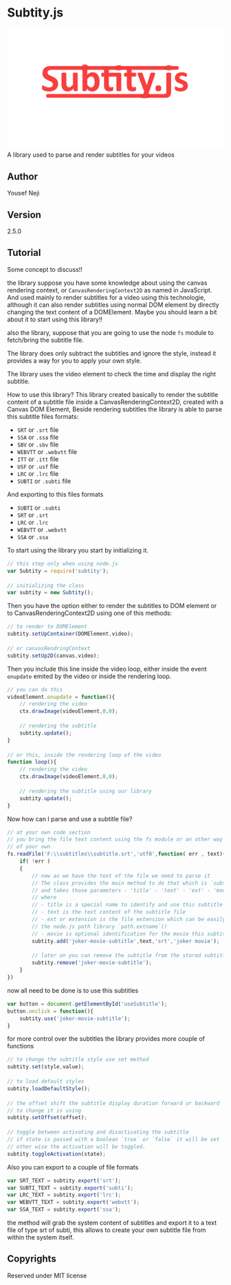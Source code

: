 # Subtity.js
![Logo](src/assets/subtity-.png)
A library used to parse and render subtitles for your videos

## Author 
Yousef Neji

## Version
2.5.0


## Tutorial
Some concept to discuss!!

the library suppose you have some knowledge about using the canvas rendering context, or `CanvasRenderingContext2D` as named in JavaScript. And used mainly to render subtitles for a video using this technologie, although it can also render subtitles using normal DOM element by directly changing the text content of a DOMElement.
Maybe you should learn a bit about it to start using this library!!

also the library, suppose that you are going to use the node `fs` module to fetch/bring the subtitle file.

The library does only subtract the subtitles and ignore the style, instead it provides a way for you to apply your own style.

The library uses the video element to check the time and display the right subtitle.

How to use this library?
This library created basically to render the subtitle content of a subtitle file inside a CanvasRenderingContext2D, created with a Canvas DOM Element,
Beside rendering subtitles the library is able to parse this subtitle files formats:
 - `SRT` or `.srt` file
 - `SSA` or `.ssa` file
 - `SBV` or `.sbv` file
 - `WEBVTT` or `.webvtt` file
 - `ITT` or `.itt` file
 - `USF` or `.usf` file
 - `LRC` or `.lrc` file
 - `SUBTI` or `.subti` file

 And exporting to this files formats
  - `SUBTI` or `.subti` 
  - `SRT` or `.srt` 
  - `LRC` or `.lrc` 
  - `WEBVTT` or `.webvtt` 
  - `SSA` or `.ssa` 

To start using the library you start by initializing it.
```JavaScript
// this step only when using node.js
var Subtity = require('subtity');

// initializing the class
var subtity = new Subtity();
```

Then you have the option either to render the subtitles to DOM element or to CanvasRenderingContext2D using one of this methods:
```JavaScript
// to render to DOMElement
subtity.setUpContainer(DOMElement,video);

// or canvasRendringContext
subtity.setUp2D(canvas,video);
```

Then you include this line inside the video loop, either inside the event `onupdate` emited by the video or inside the rendering loop.
```JavaScript
// you can do this
videoElement.onupdate = function(){
    // rendering the video
    ctx.drawImage(videoElement,0,0);

    // rendering the subtitle
    subtity.update();
}

// or this, inside the rendering loop of the video
function loop(){
    // rendering the video
    ctx.drawImage(videoElement,0,0);

    // rendering the subtitle using our library
    subtity.update();
}
```

Now how can I parse and use a subtitle file?
```JavaScript
// at your own code section
// you bring the file text content using the fs module or an other way 
// of your own
fs.readFile('F:\\subtitles\\subtitle.srt','utf8',function( err , text){
    if( !err )
    {
        // now as we have the text of the file we need to parse it
        // The class provides the main method to do that which is `subtity.add`
        // and takes those parameters - 'title' - 'text' - 'ext' - 'movie'
        // where 
        // - title is a special name to identify and use this subtitle later
        // - text is the text content of the subtitle file
        // - ext or extension is the file extension which can be easily subtracted from the path using
        // the node.js path library `path.extname`()
        // - movie is optional identification for the movie this subtitle is belongs to. optional
        subtity.add('joker-movie-subtitle',text,'srt','joker movie');

        // later on you can remove the subtitle from the stored subtitle list
        subtity.remove('joker-movie-subtitle');
    }
})
```
now all need to be done is to use this subtitles
```JavaScript
var button = document.getElementById('useSubtitle');
button.onclick = function(){
    subtity.use('joker-movie-subtitle');
}
```
for more control over the subtitles the library provides more couple of functions
```JavaScript
// to change the subtitle style use set method
subtity.set(style,value);

// to load default styles
subtity.loadDefaultStyle();

// the offset shift the subtitle display duration forward or backward
// to change it is using
subtity.setOffset(offset);

// toggle between activating and disactivating the subtitle
// if state is passed with a boolean `true` or `false` it will be set
// other wise the activation will be toggled.
subtity.toggleActivation(state);

```

Also you can export to a couple of file formats
```JavaScript
var SRT_TEXT = subtity.export('srt');
var SUBTI_TEXT = subtity.export('subti');
var LRC_TEXT = subtity.export('lrc');
var WEBVTT_TEXT = subtity.export('webvtt');
var SSA_TEXT = subtity.export('ssa');

```
the method will grab the system content of subtitles and export it to a text file of type srt of subti, this allows to create your own subtitle file from within the system itself.

## Copyrights
Reserved under MIT license

